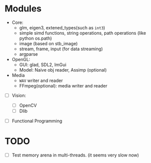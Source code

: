 # Modules
- Core:
    - glm, eigen3, extened_types(such as `int3`)
    - simple simd functions, string operations, path operations (like python os.path)
    - image (based on stb_image)
    - stream, frame, input (for data streaming)
    - argparse
- OpenGL:
    - GUI: glad, SDL2, ImGui
    - Model: Naive obj reader, Assimp (optional)
- Media
    - `WAV` writer and reader
    - FFmpeg(optional): media writer and reader
- [ ] Vision:
    - [ ] OpenCV
    - [ ] Dlib
- [ ] Functional Programming


# TODO
- [ ] Test memory arena in multi-threads. (it seems very slow now)
